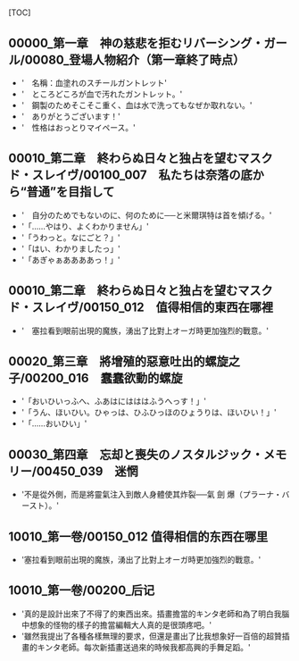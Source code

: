# 

[TOC]

## 00000_第一章　神の慈悲を拒むリバーシング・ガール/00080_登場人物紹介（第一章終了時点）

- '　名稱：血塗れのスチールガントレット'
- '　ところどころが血で汚れたガントレット。'
- '　鋼製のためそこそこ重く、血は水で洗ってもなぜか取れない。'
- '　ありがとうございます！'
- '　性格はおっとりマイペース。'


## 00010_第二章　終わらぬ日々と独占を望むマスクド・スレイヴ/00100_007　私たちは奈落の底から“普通”を目指して

- '　自分のためでもないのに、何のために──と米爾琪特は首を傾げる。'
- '「……やはり、よくわかりません」'
- '「うわっと。なにごと？」'
- '「はい、わかりましたっ」'
- '「あぎゃぁああああっ！」'


## 00010_第二章　終わらぬ日々と独占を望むマスクド・スレイヴ/00150_012　值得相信的東西在哪裡

- '　塞拉看到眼前出現的魔族，湧出了比對上オーガ時更加強烈的戰意。'


## 00020_第三章　將增殖的惡意吐出的螺旋之子/00200_016　蠢蠢欲動的螺旋

- '「おいひいっふへ、ふあはにはははふうへっす！」'
- '「うん、ほいひい。ひゃっは、ひふひっほのひょうりは、ほいひい！」'
- '「……おいひい」'


## 00030_第四章　忘却と喪失のノスタルジック・メモリー/00450_039　迷惘

- '不是從外側，而是將靈氣注入到敵人身體使其炸裂──氣 劍 爆（プラーナ・バースト）。'


## 10010_第一卷/00150_012 值得相信的东西在哪里

- '塞拉看到眼前出現的魔族，湧出了比對上オーガ時更加強烈的戰意。'


## 10010_第一卷/00200_后记

- '真的是設計出來了不得了的東西出來。插畫擔當的キンタ老師和為了明白我腦中想象的怪物的樣子的擔當編輯大人真的是很頭疼吧。'
- '雖然我提出了各種各樣無理的要求，但還是畫出了比我想象好一百倍的超贊插畫的キンタ老師。每次新插畫送過來的時候我都高興的手舞足蹈。'
